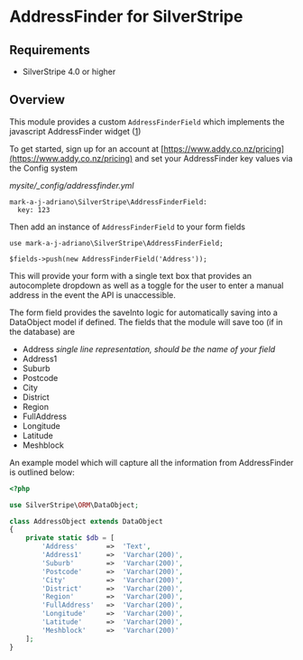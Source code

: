 # AddressFinder for SilverStripe


## Requirements
 * SilverStripe 4.0 or higher

## Overview

This module provides a custom `AddressFinderField` which implements the
javascript AddressFinder widget ([1](https://www.addy.co.nz/address-postcode-finder-integrations))

To get started, sign up for an account at
[https://www.addy.co.nz/pricing](https://www.addy.co.nz/pricing) and set your
AddressFinder key values via the Config system

*mysite/_config/addressfinder.yml*
```
mark-a-j-adriano\SilverStripe\AddressFinderField:
  key: 123
```

Then add an instance of `AddressFinderField` to your form fields

```
use mark-a-j-adriano\SilverStripe\AddressFinderField;

$fields->push(new AddressFinderField('Address'));
```

This will provide your form with a single text box that provides an autocomplete
dropdown as well as a toggle for the user to enter a manual address in the event
the API is unaccessible.

The form field provides the saveInto logic for automatically saving into a
DataObject model if defined. The fields that the module will save too (if in the
database) are

* Address *single line representation, should be the name of your field*
* Address1
* Suburb
* Postcode
* City
* District
* Region
* FullAddress
* Longitude
* Latitude
* Meshblock

An example model which will capture all the information from AddressFinder is
outlined below:

```php
<?php

use SilverStripe\ORM\DataObject;

class AddressObject extends DataObject
{
	private static $db = [
		'Address'       =>  'Text',
		'Address1'      =>  'Varchar(200)',
		'Suburb'        =>  'Varchar(200)',
		'Postcode'      =>  'Varchar(200)',
		'City'          =>  'Varchar(200)',
		'District'      =>  'Varchar(200)',
		'Region'        =>  'Varchar(200)',
		'FullAddress'   =>  'Varchar(200)',
		'Longitude'     =>  'Varchar(200)',
		'Latitude'      =>  'Varchar(200)',
		'Meshblock'     =>  'Varchar(200)'
	];
}
```

